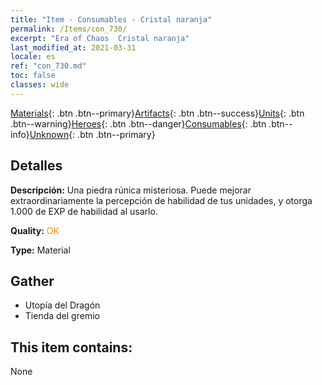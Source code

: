 ```yaml
---
title: "Item - Consumables - Cristal naranja"
permalink: /Items/con_730/
excerpt: "Era of Chaos  Cristal naranja"
last_modified_at: 2021-03-31
locale: es
ref: "con_730.md"
toc: false
classes: wide
---
```

 [Materials](/es/Items/){: .btn .btn--primary}[Artifacts](/es/Items/Artifacts/){: .btn .btn--success}[Units](/es/Items/Units/){: .btn .btn--warning}[Heroes](/es/Items/Heroes/){: .btn .btn--danger}[Consumables](/es/Items/Consumables/){: .btn .btn--info}[Unknown](/es/Items/Unknown/){: .btn .btn--primary}

## Detalles
 **Descripción:** Una piedra rúnica misteriosa. Puede mejorar extraordinariamente la percepción de habilidad de tus unidades, y otorga 1.000 de EXP de habilidad al usarlo.

 **Quality:** <span style="color: #FF8C00">OK</span>

 **Type:** Material

## Gather

*    Utopía del Dragón 
*    Tienda del gremio 

## This item contains:

  None

